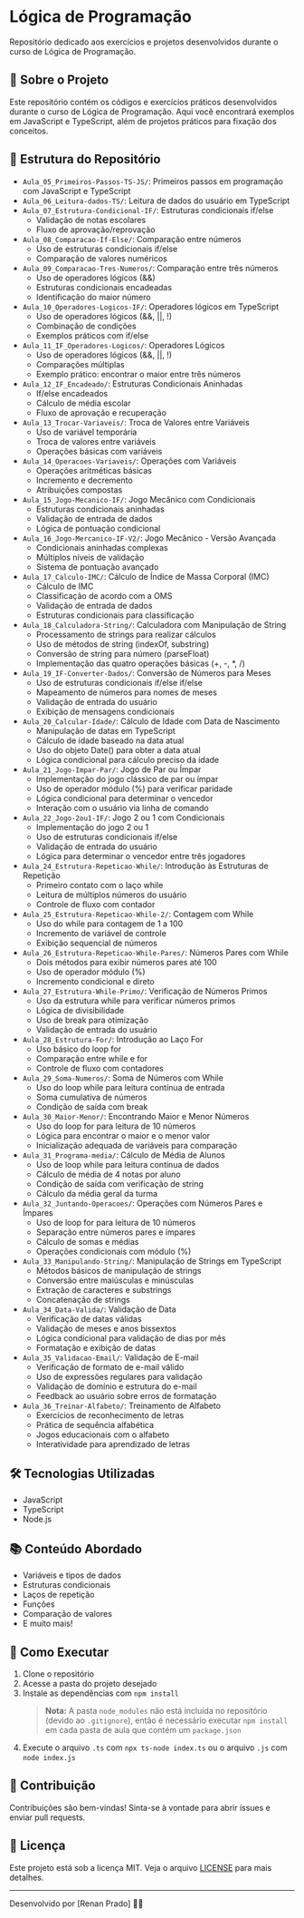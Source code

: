 # Lógica de Programação

Repositório dedicado aos exercícios e projetos desenvolvidos durante o curso de Lógica de Programação.

## 🚀 Sobre o Projeto
Este repositório contém os códigos e exercícios práticos desenvolvidos durante o curso de Lógica de Programação. Aqui você encontrará exemplos em JavaScript e TypeScript, além de projetos práticos para fixação dos conceitos.

## 📁 Estrutura do Repositório
- `Aula_05_Primeiros-Passos-TS-JS/`: Primeiros passos em programação com JavaScript e TypeScript
- `Aula_06_Leitura-dados-TS/`: Leitura de dados do usuário em TypeScript
- `Aula_07_Estrutura-Condicional-IF/`: Estruturas condicionais if/else
  - Validação de notas escolares
  - Fluxo de aprovação/reprovação
- `Aula_08_Comparacao-If-Else/`: Comparação entre números
  - Uso de estruturas condicionais if/else
  - Comparação de valores numéricos
- `Aula_09_Comparacao-Tres-Numeros/`: Comparação entre três números
  - Uso de operadores lógicos (&&)
  - Estruturas condicionais encadeadas
  - Identificação do maior número
- `Aula_10_Operadores-Logicos-IF/`: Operadores lógicos em TypeScript
  - Uso de operadores lógicos (&&, ||, !)
  - Combinação de condições
  - Exemplos práticos com if/else
- `Aula_11_IF_Operadores-Logicos/`: Operadores Lógicos
  - Uso de operadores lógicos (&&, ||, !)
  - Comparações múltiplas
  - Exemplo prático: encontrar o maior entre três números
- `Aula_12_IF_Encadeado/`: Estruturas Condicionais Aninhadas
  - If/else encadeados
  - Cálculo de média escolar
  - Fluxo de aprovação e recuperação
- `Aula_13_Trocar-Variaveis/`: Troca de Valores entre Variáveis
  - Uso de variável temporária
  - Troca de valores entre variáveis
  - Operações básicas com variáveis
- `Aula_14_Operacoes-Variaveis/`: Operações com Variáveis
  - Operações aritméticas básicas
  - Incremento e decremento
  - Atribuições compostas
- `Aula_15_Jogo-Mecanico-IF/`: Jogo Mecânico com Condicionais
  - Estruturas condicionais aninhadas
  - Validação de entrada de dados
  - Lógica de pontuação condicional
- `Aula_16_Jogo-Mercanico-IF-V2/`: Jogo Mecânico - Versão Avançada
  - Condicionais aninhadas complexas
  - Múltiplos níveis de validação
  - Sistema de pontuação avançado
- `Aula_17_Calculo-IMC/`: Cálculo de Índice de Massa Corporal (IMC)
  - Cálculo de IMC
  - Classificação de acordo com a OMS
  - Validação de entrada de dados
  - Estruturas condicionais para classificação
- `Aula_18_Calculadora-String/`: Calculadora com Manipulação de String
  - Processamento de strings para realizar cálculos
  - Uso de métodos de string (indexOf, substring)
  - Conversão de string para número (parseFloat)
  - Implementação das quatro operações básicas (+, -, *, /)
- `Aula_19_IF-Converter-Dados/`: Conversão de Números para Meses
  - Uso de estruturas condicionais if/else if/else
  - Mapeamento de números para nomes de meses
  - Validação de entrada do usuário
  - Exibição de mensagens condicionais
- `Aula_20_Calcular-Idade/`: Cálculo de Idade com Data de Nascimento
  - Manipulação de datas em TypeScript
  - Cálculo de idade baseado na data atual
  - Uso do objeto Date() para obter a data atual
  - Lógica condicional para cálculo preciso da idade
- `Aula_21_Jogo-Impar-Par/`: Jogo de Par ou Ímpar
  - Implementação do jogo clássico de par ou ímpar
  - Uso de operador módulo (%) para verificar paridade
  - Lógica condicional para determinar o vencedor
  - Interação com o usuário via linha de comando
- `Aula_22_Jogo-2ou1-IF/`: Jogo 2 ou 1 com Condicionais
  - Implementação do jogo 2 ou 1
  - Uso de estruturas condicionais if/else
  - Validação de entrada do usuário
  - Lógica para determinar o vencedor entre três jogadores
- `Aula_24_Estrutura-Repeticao-While/`: Introdução às Estruturas de Repetição
  - Primeiro contato com o laço while
  - Leitura de múltiplos números do usuário
  - Controle de fluxo com contador
- `Aula_25_Estrutura-Repeticao-While-2/`: Contagem com While
  - Uso do while para contagem de 1 a 100
  - Incremento de variável de controle
  - Exibição sequencial de números
- `Aula_26_Estrutura-Repeticao-While-Pares/`: Números Pares com While
  - Dois métodos para exibir números pares até 100
  - Uso de operador módulo (%)
  - Incremento condicional e direto
- `Aula_27_Estrutura-While-Primo/`: Verificação de Números Primos
  - Uso da estrutura while para verificar números primos
  - Lógica de divisibilidade
  - Uso de break para otimização
  - Validação de entrada do usuário
- `Aula_28_Estrutura-For/`: Introdução ao Laço For
  - Uso básico do loop for
  - Comparação entre while e for
  - Controle de fluxo com contadores
- `Aula_29_Soma-Numeros/`: Soma de Números com While
  - Uso do loop while para leitura contínua de entrada
  - Soma cumulativa de números
  - Condição de saída com break
- `Aula_30_Maior-Menor/`: Encontrando Maior e Menor Números
  - Uso do loop for para leitura de 10 números
  - Lógica para encontrar o maior e o menor valor
  - Inicialização adequada de variáveis para comparação
- `Aula_31_Programa-media/`: Cálculo de Média de Alunos
  - Uso de loop while para leitura contínua de dados
  - Cálculo de média de 4 notas por aluno
  - Condição de saída com verificação de string
  - Cálculo da média geral da turma
- `Aula_32_Juntando-Operacoes/`: Operações com Números Pares e Ímpares
  - Uso de loop for para leitura de 10 números
  - Separação entre números pares e ímpares
  - Cálculo de somas e médias
  - Operações condicionais com módulo (%)
- `Aula_33_Manipulando-String/`: Manipulação de Strings em TypeScript
  - Métodos básicos de manipulação de strings
  - Conversão entre maiúsculas e minúsculas
  - Extração de caracteres e substrings
  - Concatenação de strings
- `Aula_34_Data-Valida/`: Validação de Data
  - Verificação de datas válidas
  - Validação de meses e anos bissextos
  - Lógica condicional para validação de dias por mês
  - Formatação e exibição de datas
- `Aula_35_Validacao-Email/`: Validação de E-mail
  - Verificação de formato de e-mail válido
  - Uso de expressões regulares para validação
  - Validação de domínio e estrutura do e-mail
  - Feedback ao usuário sobre erros de formatação
- `Aula_36_Treinar-Alfabeto/`: Treinamento de Alfabeto
  - Exercícios de reconhecimento de letras
  - Prática de sequência alfabética
  - Jogos educacionais com o alfabeto
  - Interatividade para aprendizado de letras

## 🛠️ Tecnologias Utilizadas
- JavaScript
- TypeScript
- Node.js

## 📚 Conteúdo Abordado
- Variáveis e tipos de dados
- Estruturas condicionais
- Laços de repetição
- Funções
- Comparação de valores
- E muito mais!

## 📝 Como Executar
1. Clone o repositório
2. Acesse a pasta do projeto desejado
3. Instale as dependências com `npm install`
   > **Nota:** A pasta `node_modules` não está incluída no repositório (devido ao `.gitignore`), então é necessário executar `npm install` em cada pasta de aula que contém um `package.json`
4. Execute o arquivo `.ts` com `npx ts-node index.ts` ou o arquivo `.js` com `node index.js`

## 🤝 Contribuição
Contribuições são bem-vindas! Sinta-se à vontade para abrir issues e enviar pull requests.

## 📄 Licença
Este projeto está sob a licença MIT. Veja o arquivo [LICENSE](LICENSE) para mais detalhes.

---

Desenvolvido por [Renan Prado] 👨‍💻